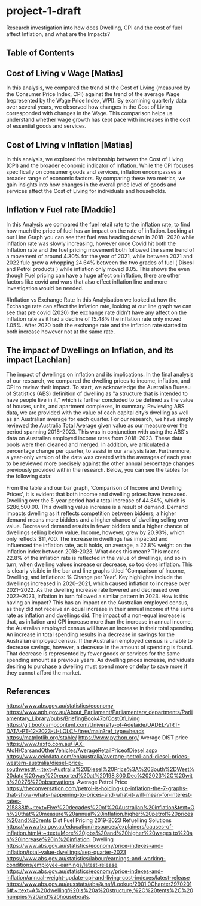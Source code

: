 # project-1-draft

Research investigation into how does Dwelling, CPI and the cost of fuel affect Inflation, and what are the Impacts? 

## Table of Contents

## Cost of Living v Wage [Matias]

In this analysis, we compared the trend of the Cost of Living (measured by the Consumer Price Index, CPI) against the trend of the average Wage (represented by the Wage Price Index, WPI). By examining quarterly data over several years, we observed how changes in the Cost of Living corresponded with changes in the Wage. This comparison helps us understand whether wage growth has kept pace with increases in the cost of essential goods and services.

## Cost of Living v Inflation [Matias]

In this analysis, we explored the relationship between the Cost of Living (CPI) and the broader economic indicator of Inflation. While the CPI focuses specifically on consumer goods and services, inflation encompasses a broader range of economic factors. By comparing these two metrics, we gain insights into how changes in the overall price level of goods and services affect the Cost of Living for individuals and households.
	
## Inflation v Fuel rate [Maddie]
In this Analysis we compared the fuel retail rate to the inflation rate, to find how much the price of fuel has an impact on the rate of inflation. 
Looking at our Line Graph you can see that fuel was heading down in 2018- 2020 while inflation rate was slowly increasing, however once Covid hit both the Inflation rate and the fuel pricing movement both followed the same trend of a movement of around 4.30% for the year of 2021, while between 2021 and 2022 fule grew a whopping 24.64% between the two grades of fuel ( Disesl and Petrol products ) while inflation only moved 8.05. 
This shows the even though Fuel pricing can have a huge affect on inflation, there are other factors like covid and wars that also effect inflation line and more investigation would be needed. 
	
#Inflation vs Exchange Rate
In this Analyisation we looked at how the Exchange rate can affect the inflation rate, looking at our line graph we can see that pre covid (2020) the exchange rate didn't have any affect on the inflation rate as it had a decline of 15.48% the inflation rate only moved 1.05%. 
After 2020 both the exchange rate and the inflation rate started to both increase however not at the same rate.

## The impact of Dwellings on Inflation, and its impact [Lachlan]
The impact of dwellings on inflation and its implications.
In the final analysis of our research, we compared the dwelling prices to income, inflation, and CPI to review their impact.
To start, we acknowledge the Australian Bureau of Statistics (ABS) definition of dwelling as "a structure that is intended to have people live in it," which is further concluded to be defined as the value of houses, units, and apartment complexes, in summary.
Reviewing ABS data, we are provided with the value of each capital city’s dwelling as well as an Australian average for each quarter.
For our research, we have simply reviewed the Australia Total Average given value as our measure over the period spanning 2018–2023. This was in conjunction with using the ABS's data on Australian employed income rates from 2018–2023. These data pools were then cleaned and merged.
In addition, we articulated a percentage change per quarter, to assist in our analysis later.
Furthermore, a year-only version of the data was created with the averages of each year to be reviewed more precisely against the other annual percentage changes previously provided within the research.
Below, you can see the tables for the following data:



From the table and our bar graph, ‘Comparison of Income and Dwelling Prices', it is evident that both income and dwelling prices have increased.
Dwelling over the 5-year period had a total increase of 44.84%, which is $286,500.00.
This dwelling value increase is a result of demand.
Demand impacts dwelling as it reflects competition between bidders; a higher demand means more bidders and a higher chance of dwelling selling over value. Decreased demand results in fewer bidders and a higher chance of dwellings selling below value.
Income, however, grew by 20.93%, which only reflects $11,700.
The increase in dwellings has impacted and influenced the inflation rate, as it holds, on average, a 22.8% weight on the inflation index between 2018-2023.
What does this mean?
This means 22.8% of the inflation rate is reflected in the value of dwellings, and so in turn, when dwelling values increase or decrease, so too does inflation.
This is clearly visible in the bar and line graphs titled “Comparison of Income, Dwelling, and Inflations: % Change per Year’.
Key highlights include the dwellings increased in 2020–2021, which caused inflation to increase over 2021–2022.
As the dwelling increase rate lowered and decreased over 2022–2023, inflation in turn followed a similar pattern in 2023.
How is this having an impact?
This has an impact on the Australian employed census, as they did not receive an equal increase in their annual income at the same rate as inflation and dwellings did.
The impact of a non-equal increase is that, as inflation and CPI increase more than the increase in annual income, the Australian employed census will have an increase in their total spending.
An increase in total spending results in a decrease in savings for the Australian employed census.
If the Australian employed census is unable to decrease savings, however, a decrease in the amount of spending is found. That decrease is represented by fewer goods or services for the same spending amount as previous years.
As dwelling prices increase, individuals desiring to purchase a dwelling must spend more or delay to save more if they cannot afford the market.

## References

https://www.abs.gov.au/statistics/economy
https://www.aph.gov.au/About_Parliament/Parliamentary_departments/Parliamentary_Library/pubs/BriefingBook47p/CostOfLiving
https://git.bootcampcontent.com/University-of-Adelaide/UADEL-VIRT-DATA-PT-12-2023-U-LOLC/-/tree/main?ref_type=heads
https://matplotlib.org/stable/
https://www.python.org/
Average DIST price 
https://www.taxfp.com.au/TAX-AtoH/CarsandOtherVehicles/AverageRetailPriceofDiesel.aspx
https://www.ceicdata.com/en/australia/average-petrol-and-diesel-prices-western-australia/diesel-price-southwest#:~:text=Australia%20Diesel%20Price%3A%20South%2DWest%20data%20was%20reported%20at%20198.800,Dec%202023%2C%20with%20276%20observations.
Average Petrol Price 
https://theconversation.com/petrol-is-holding-up-inflation-the-7-graphs-that-show-whats-happening-to-prices-and-what-it-will-mean-for-interest-rates-215888#:~:text=Five%20decades%20of%20Australian%20inflation&text=On%20that%20measure%20annual%20inflation,higher%20petrol%20prices%20and%20rents
Dist Fuel Pricing 2019-2023
Refuelling Solutions 
https://www.rba.gov.au/education/resources/explainers/causes-of-inflation.html#:~:text=More%20jobs%20and%20higher%20wages,to%20an%20increase%20in%20inflation.
Dwelling
https://www.abs.gov.au/statistics/economy/price-indexes-and-inflation/total-value-dwellings/sep-quarter-2023
https://www.abs.gov.au/statistics/labour/earnings-and-working-conditions/employee-earnings/latest-release
https://www.abs.gov.au/statistics/economy/price-indexes-and-inflation/annual-weight-update-cpi-and-living-cost-indexes/latest-release
https://www.abs.gov.au/ausstats/abs@.nsf/Lookup/2901.0Chapter29702016#:~:text=A%20dwelling%20is%20a%20structure,%2C%20tents%2C%20humpies%20and%20houseboats.
